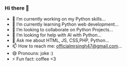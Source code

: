 ### Hi there 👋

- 🔭 I’m currently working on my Python skills...
- 🌱 I’m currently learning Python web development...
- 👯 I’m looking to collaborate on Python Projects...
- 🤔 I’m looking for help with AI with Python...
- 💬 Ask me about HTML, JS, CSS,PHP, Python...
- 📫 How to reach me: officialmrsingh47@gmail.com...
- 😄 Pronouns: joke :)
- ⚡ Fun fact: coffee <3

